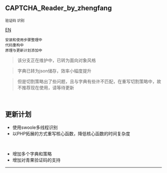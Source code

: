 ## CAPTCHA_Reader_by_zhengfang
<small>验证码 识别</small>
 
[EN](https://github.com/Kuri-su/CAPTCHA_Reader_by_zhengfang/blob/master/README-en.md "EN" )


`安装和使用步骤整理中`<br/>
`代码重构中`<br/>
`原理与更新计划添加中`<br/>

> 该分支正在维护中，已转为面向对象风格

> 字典已转为json储存，效率小幅度提升

> 但是切割策略出了些问题，且与字典有些许不匹配，在重写切割策略中，故不推荐现在使用，请等待更新




<br/>

## 更新计划

* 使用swoole多线程识别
* 以PHP拓展的方式重写核心函数，降低核心函数的时间复杂度
<br/>

* 增加多个字典和策略
* 增加对青果验证码的支持


<hr/>


